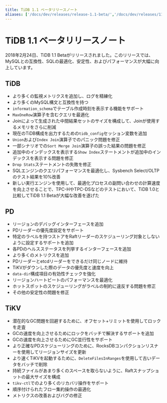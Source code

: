 ```yaml
---
title: TiDB 1.1 ベータリリースノート
aliases: ['/docs/dev/releases/release-1.1-beta/','/docs/dev/releases/11beta/']
---
```


# TiDB 1.1 ベータリリースノート

2018年2月24日、TiDB 1.1 Betaがリリースされました。このリリースでは、MySQLとの互換性、SQLの最適化、安定性、およびパフォーマンスが大幅に向上しています。

## TiDB

- より多くの監視メトリクスを追加し、ログを精練化
- より多くのMySQL構文と互換性を持つ
- `information_schema`でテーブル作成時刻を表示する機能をサポート
- `MaxOneRow`演算子を含むクエリを最適化
- Joinによって生成された中間結果セットのサイズを構成して、Joinが使用するメモリをさらに削減
- 現在のTiDB構成を出力するための`tidb_config`セッション変数を追加
- `Union`および`Index Join`演算子でのパニック問題を修正
- 一部シナリオでの`Sort Merge Join`演算子の誤った結果の問題を修正
- 追加中のインデックスを表示する`Show Index`ステートメントが追加中のインデックスを表示する問題を修正
- `Drop Stats`ステートメントの失敗を修正
- SQLエンジンのクエリパフォーマンスを最適化し、Sysbench Select/OLTPのテスト結果を10%改善
- 新しい実行エンジンを使用して、最適化プロセスの副問い合わせの計算速度を向上させることで、TPC-HやTPC-DSなどのテストにおいて、TiDB 1.0と比較してTiDB 1.1 Betaが大幅な改善を遂げた

## PD

- リージョンのデバッグインターフェースを追加
- PDリーダーの優先度設定をサポート
- 特定のラベルを持つストアをRaftリーダーのスケジューリング対象としないように設定するサポートを追加
- 各PDのヘルスステータスを列挙するインターフェースを追加
- より多くのメトリクスを追加
- PDリーダーとetcdリーダーをできるだけ同じノードに維持
- TiKVがダウンした際のデータの優先度と速度を向上
- `data-dir`構成項目の有効性チェックを強化
- リージョンハートビートのパフォーマンスを最適化
- ホットスポットのスケジューリングがラベルの制約に違反する問題を修正
- その他の安定性の問題を修正

## TiKV

- 潜在的なGC問題を回避するために、オフセット+リミットを使用してロックを走査
- GCの速度を向上させるためにロックをバッチで解決するサポートを追加
- GCの速度を向上させるためにGC並行性をサポート
- より正確なPDスケジューリングのために、RocksDBコンパクションリスナーを使用してリージョンサイズを更新
- より速くTiKVを起動するために、`DeleteFilesInRanges`を使用して古いデータをバッチで削除
- 持続ファイルがあまり多くのスペースを取らないように、Raftスナップショットの最大サイズを構成
- `tikv-ctl`でのより多くのリカバリ操作をサポート
- 順序付けられたフロー集約操作の最適化
- メトリクスの改善およびバグの修正